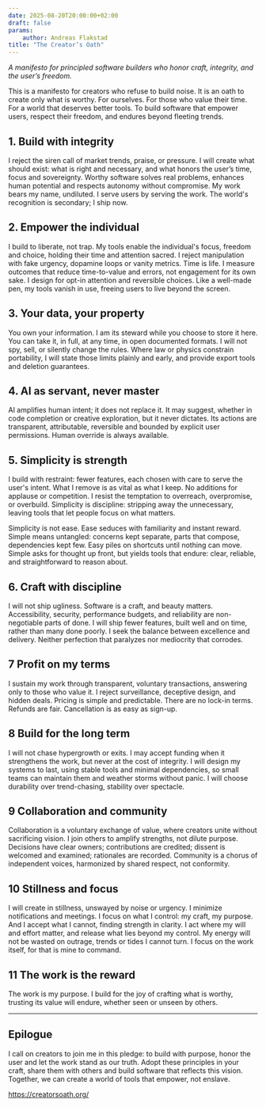 ```yaml
---
date: 2025-08-20T20:00:00+02:00
draft: false
params:
    author: Andreas Flakstad
title: "The Creator’s Oath"
---
```


_A manifesto for principled software builders who honor craft, integrity, and the user’s freedom._

This is a manifesto for creators who refuse to build noise. It is an
oath to create only what is worthy. For ourselves. For those who value
their time. For a world that deserves better tools. To build software
that empower users, respect their freedom, and endures beyond fleeting
trends.

<!--more-->

## 1. Build with integrity

I reject the siren call of market trends, praise, or pressure. I will
create what should exist: what is right and necessary, and what honors
the user’s time, focus and sovereignty. Worthy software solves real
problems, enhances human potential and respects autonomy without
compromise. My work bears my name, undiluted. I serve users by serving
the work. The world's recognition is secondary; I ship now.

## 2. Empower the individual

I build to liberate, not trap. My tools enable the individual's focus,
freedom and choice, holding their time and attention sacred. I reject
manipulation with fake urgency, dopamine loops or vanity metrics. Time
is life. I measure outcomes that reduce time-to-value and errors, not
engagement for its own sake. I design for opt-in attention and
reversible choices. Like a well-made pen, my tools vanish in use,
freeing users to live beyond the screen.


## 3. Your data, your property

You own your information. I am its steward while you choose to store
it here. You can take it, in full, at any time, in open documented
formats. I will not spy, sell, or silently change the rules. Where law
or physics constrain portability, I will state those limits plainly
and early, and provide export tools and deletion guarantees.


## 4. AI as servant, never master

AI amplifies human intent; it does not replace it. It may suggest,
whether in code completion or creative exploration, but it never
dictates. Its actions are transparent, attributable, reversible and
bounded by explicit user permissions. Human override is always
available.


## 5. Simplicity is strength

I build with restraint: fewer features, each chosen with care to serve
the user's intent. What I remove is as vital as what I keep. No
additions for applause or competition. I resist the temptation to
overreach, overpromise, or overbuild. Simplicity is discipline:
stripping away the unnecessary, leaving tools that let people focus on
what matters.

Simplicity is not ease. Ease seduces with familiarity and instant
reward. Simple means untangled: concerns kept separate, parts that
compose, dependencies kept few. Easy piles on shortcuts until nothing
can move. Simple asks for thought up front, but yields tools that
endure: clear, reliable, and straightforward to reason about.

## 6. Craft with discipline

I will not ship ugliness. Software is a craft, and beauty matters.
Accessibility, security, performance budgets, and reliability are
non-negotiable parts of done. I will ship fewer features, built well
and on time, rather than many done poorly. I seek the balance between
excellence and delivery. Neither perfection that paralyzes nor
mediocrity that corrodes.


## 7 Profit on my terms

 I sustain my work through transparent, voluntary transactions,
 answering only to those who value it. I reject surveillance, deceptive
 design, and hidden deals. Pricing is simple and predictable. There are
 no lock-in terms. Refunds are fair. Cancellation is as easy as
 sign-up.


## 8 Build for the long term

I will not chase hypergrowth or exits. I may accept funding when it
strengthens the work, but never at the cost of integrity. I will
design my systems to last, using stable tools and minimal
dependencies, so small teams can maintain them and weather storms
without panic. I will choose durability over trend-chasing, stability
over spectacle.

## 9 Collaboration and community

Collaboration is a voluntary exchange of value, where creators unite
without sacrificing vision. I join others to amplify strengths, not
dilute purpose. Decisions have clear owners; contributions are
credited; dissent is welcomed and examined; rationales are recorded.
Community is a chorus of independent voices, harmonized by shared
respect, not conformity.

## 10 Stillness and focus

I will create in stillness, unswayed by noise or urgency. I minimize
notifications and meetings. I focus on what I control: my craft, my
purpose. And I accept what I cannot, finding strength in clarity. I
act where my will and effort matter, and release what lies beyond my
control. My energy will not be wasted on outrage, trends or tides I
cannot turn. I focus on the work itself, for that is mine to command.

## 11 The work is the reward

The work is my purpose. I build for the joy of crafting what is
worthy, trusting its value will endure, whether seen or unseen by
others.

---

## Epilogue

I call on creators to join me in this pledge: to build with purpose,
honor the user and let the work stand as our truth. Adopt these
principles in your craft, share them with others and build software
that reflects this vision. Together, we can create a world of tools
that empower, not enslave.

https://creatorsoath.org/
